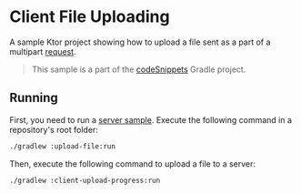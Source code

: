 # Client File Uploading

A sample Ktor project showing how to upload a file sent as a part of a multipart [request](https://ktor.io/docs/request.html).
> This sample is a part of the [codeSnippets](../../README.md) Gradle project.

## Running

First, you need to run a [server sample](../upload-file). Execute the following command in a repository's root folder:

```bash
./gradlew :upload-file:run
```

Then, execute the following command to upload a file to a server:

```bash
./gradlew :client-upload-progress:run
```